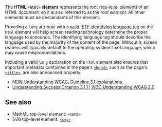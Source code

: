 <!-- <short-description> -->
The **HTML `<html>` element** represents the root (top-level element) of
an HTML document, so it is also referred to as the *root element*. All
other elements must be descendants of this element.
<!-- </short-description> -->

<!-- <overview> -->
<!-- </overview> -->

<!-- <usage-notes> -->
<!-- </usage-notes> -->

<!-- <accessibility-concerns> -->
Providing a `lang` attribute with a [valid IETF identifying language
tag](https://www.ietf.org/rfc/bcp/bcp47.txt) on the `html` element will
help screen reading technology determine the proper language to
announce. The identifying language tag should describe the language used
by the majority of the content of the page. Without it, screen readers
will typically default to the operating system's set language, which
may cause mispronunciations.

Including a valid `lang` declaration on the `html` element also ensures
that important metadata contained in the page's
[`<head>`](/en-US/docs/Web/HTML/Element/head),
such as the page's
[`<title>`](/en-US/docs/Web/HTML/Element/title),
are also announced properly.

-   [MDN Understanding WCAG, Guideline 3.1
    explanations](/en-US/docs/Web/Accessibility/Understanding_WCAG/Understandable#Guideline_3.1_%E2%80%94_Readable_Make_text_content_readable_and_understandable)
-   [Understanding Success Criterion 3.1.1 | W3C Understanding WCAG
    2.0](https://www.w3.org/TR/2016/NOTE-UNDERSTANDING-WCAG20-20161007/meaning-doc-lang-id.html)
<!-- </accessibility-concerns> -->

<!-- <see-also> -->
See also
--------

-   MathML top-level element: `<math>`
-   SVG top-level element: [`<svg>`](/en-US/docs/Web/SVG/Element/svg)
<!-- </see-also> -->
